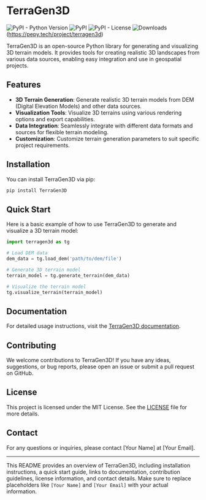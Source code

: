 # TerraGen3D

![PyPI - Python Version](https://img.shields.io/pypi/pyversions/TerraGen3D)
![PyPI](https://img.shields.io/pypi/v/TerraGen3D)
![PyPI - License](https://img.shields.io/pypi/l/TerraGen3D)
![Downloads](https://static.pepy.tech/badge/terragen3d)(https://pepy.tech/project/terragen3d)

TerraGen3D is an open-source Python library for generating and visualizing 3D terrain models. It provides tools for creating realistic 3D landscapes from various data sources, enabling easy integration and use in geospatial projects.

## Features

- **3D Terrain Generation**: Generate realistic 3D terrain models from DEM (Digital Elevation Models) and other data sources.
- **Visualization Tools**: Visualize 3D terrains using various rendering options and export capabilities.
- **Data Integration**: Seamlessly integrate with different data formats and sources for flexible terrain modeling.
- **Customization**: Customize terrain generation parameters to suit specific project requirements.

## Installation

You can install TerraGen3D via pip:

```sh
pip install TerraGen3D
```

## Quick Start

Here is a basic example of how to use TerraGen3D to generate and visualize a 3D terrain model:

```python
import terragen3d as tg

# Load DEM data
dem_data = tg.load_dem('path/to/dem/file')

# Generate 3D terrain model
terrain_model = tg.generate_terrain(dem_data)

# Visualize the terrain model
tg.visualize_terrain(terrain_model)
```

## Documentation

For detailed usage instructions, visit the [TerraGen3D documentation](https://pypi.org/project/TerraGen3D/).

## Contributing

We welcome contributions to TerraGen3D! If you have any ideas, suggestions, or bug reports, please open an issue or submit a pull request on GitHub.

## License

This project is licensed under the MIT License. See the [LICENSE](LICENSE) file for more details.

## Contact

For any questions or inquiries, please contact [Your Name] at [Your Email].

---

This README provides an overview of TerraGen3D, including installation instructions, a quick start guide, links to documentation, contribution guidelines, license information, and contact details. Make sure to replace placeholders like `[Your Name]` and `[Your Email]` with your actual information.
